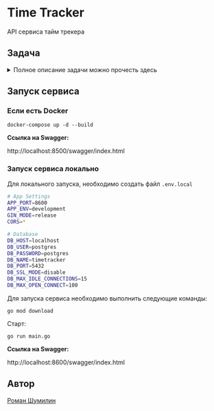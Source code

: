 # Time Tracker

API сервиса тайм трекера

## Задача
<details><summary> Полное описание задачи можно прочесть здесь</summary>

**1. Выставить REST методы**
```markdown  
1. Получение данных пользователей:
2. Фильтрация по всем полям.
3. Пагинация. 
4. Получение трудозатрат по пользователю за период задача-сумма часов и минут с сортировкой от большей затраты к меньшей
5. Начать отсчет времени по задаче для пользователя
6. Закончить отсчет времени по задаче для пользователя
7. Удаление пользователя
8. Изменение данных пользователя
```
### Условие
   Добавление нового пользователя в формате:
```json
{
  "address": "г. Москва, ул. Ленина, д. 5, кв. 1",
  "name": "Иван",
  "patronymic": "Иванович",
  "surname": "Иванов",
  "passportNumber": "1234 567890" // серия и номер паспорта пользователя
}
```
**2. При добавлении сделать запрос в АПИ, описанного сваггером**
```yaml
openapi: 3.0.3
info:
  title: Users info
  version: 0.0.1
paths:
  /users/info:
    get:
      parameters:
        - name: passportSeries
          in: query
          required: true
          schema:
            type: integer
        - name: passportNumber
          in: query
          required: true
          schema:
            type: integer
      responses:
        '200':
          description: Ok
          content:
            application/json:
              schema:
                $ref: '#/defenitions/model.UserCreate'
        '400':
          description: Bad request
        '500':
          description: Internal server error
components:
  schemas:
    Users:
      required:
        - surname
        - name
        - address
      type: object
      properties:
        surname:
          type: string
          example: Иванов
        name:
          type: string
          example: Иван
        patronymic:
          type: string
          example: Иванович
        address:
          type: string
          example: г. Москва, ул. Ленина, д. 5, кв. 1
```
**3. Обогащенную информацию положить в БД postgres (структура БД должна быть создана путем миграций при старте сервиса)**

**4. Покрыть код debug- и info-логами**

**5. Вынести конфигурационные данные в .env-файл**

**6. Сгенерировать сваггер на реализованное АПИ**
</details>

## Запуск сервиса
### Если есть Docker
```
docker-compose up -d --build
```

**Ссылка на Swagger:**

http://localhost:8500/swagger/index.html


### Запуск сервиса локально

Для локального запуска, необходимо создать файл `.env.local`

```bash
# App Settings
APP_PORT=8600
APP_ENV=development
GIN_MODE=release
CORS=*

# Database
DB_HOST=localhost
DB_USER=postgres
DB_PASSWORD=postgres
DB_NAME=timetracker
DB_PORT=5432
DB_SSL_MODE=disable
DB_MAX_IDLE_CONNECTIONS=15
DB_MAX_OPEN_CONNECT=100
```

Для запуска сервиса необходимо выполнить следующие команды:
```
go mod download
```
Старт:
```
go run main.go
```
**Ссылка на Swagger:**

http://localhost:8600/swagger/index.html

## Автор

[Роман Шумилин](https://github.com/Cold927)